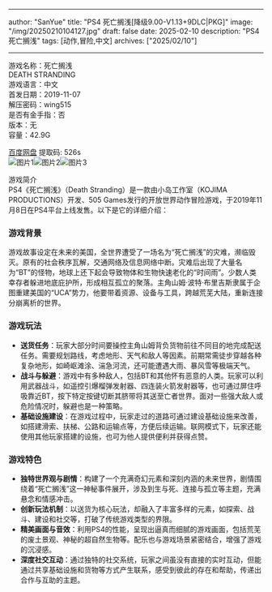 
---
author: "SanYue"
title: "PS4 死亡搁浅[降级9.00-V1.13+9DLC|PKG]"
image: "/img/20250210104127.jpg"
draft: false
date: 2025-02-10
description: "PS4 死亡搁浅"
tags: [动作,冒险,中文]
archives: ["2025/02/10"]

---

游戏名称：死亡搁浅   
DEATH STRANDING     
游戏语言：中文  
首发日期：2019-11-07  
解压密码：wing515  
是否有金手指：否  
版本：无   
容量：42.9G

[百度网盘](https://pan.baidu.com/s/19HVWeJQSXhd2jtmebzFXiA) 提取码: 526s  
![图片1](/img/faeaa3.jpg)![图片2](/img/16441e.jpg)![图片3](/img/584e4f.jpg)  

游戏简介  
PS4《死亡搁浅》（Death Stranding）是一款由小岛工作室（KOJIMA PRODUCTIONS）开发、505 Games发行的开放世界动作冒险游戏，于2019年11月8日在PS4平台上线发售。以下是它的详细介绍：

### 游戏背景
游戏故事设定在未来的美国，全世界遭受了一场名为“死亡搁浅”的灾难，濒临毁灭。原有的社会秩序瓦解，交通网络及信息网络中断。灾难后出现了大量名为“BT”的怪物，地球上还下起会导致物体和生物快速老化的“时间雨”。少数人类幸存者躲进地底庇护所，形成相互孤立的聚落。主角山姆·波特·布里吉斯隶属于企图重建美国的“UCA”势力，他要带着资源、设备与工具，跨越荒芜大陆，重新连接分崩离析的世界。

### 游戏玩法
- **送货任务**：玩家大部分时间要操控主角山姆背负货物前往不同目的地完成配送任务。需要规划路线，考虑地形、天气和敌人等因素。前期常需徒步穿越各种复杂地形，如崎岖滩涂、湍急河流，还可能遭遇大雨、暴风雪等极端天气。
- **战斗与躲避**：游戏中有多种敌人，包括BT和其他怀有恶意的人类。玩家可以利用武器战斗，如遥控引爆榴弹发射器、四连装火箭发射器等，也可通过屏住呼吸靠近BT，按下特定按键切断其脐带将其送至亡者世界。面对一些强大敌人或危险情况时，躲避也是一种策略。
- **基础设施建设**：在游戏过程中，玩家走过的道路可通过建设基础设施来改善，如搭建滑索、扶梯、公路和运输点等，方便后续运输。联网模式下，玩家还能使用其他玩家搭建的设施，也可为他人提供便利并获得点赞。

### 游戏特色
- **独特世界观与剧情**：构建了一个充满奇幻元素和深刻内涵的未来世界，剧情围绕着“死亡搁浅”这一神秘事件展开，涉及到生与死、连接与孤立等主题，充满悬念和情感冲击。
- **创新玩法机制**：以送货为核心玩法，却融入了丰富多样的元素，如探索、战斗、建设和社交等，打破了传统游戏类型的界限。
- **精美画面与音效**：利用PS4的性能，呈现出逼真而细腻的游戏画面，包括荒芜的废土景观、神秘的超自然生物等。配乐也与游戏场景紧密结合，增强了游戏的沉浸感。
- **深度社交互动**：通过独特的社交系统，玩家之间虽没有直接的实时互动，但能通过共享基础设施和货物等方式产生联系，感受到彼此的存在和帮助，传递出合作与互助的主题。
